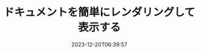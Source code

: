 ---
############################# Static ############################
layout: "family"
date: 2023-12-20T06:39:57
draft: false

product: "Viewer"
product_tag: "viewer"

############################# Head ############################
head_title: "ドキュメント API のレンダリングと表示 |オンプレミスAPIとオンラインサービス"
head_description: "Word、PDF、Excel、Powerpoint、または画像ファイルを簡単かつ無料でレンダリングして表示します"

############################# Header ############################
title: "ドキュメントを簡単にレンダリングして表示する"
description: |
  さまざまなファイルを PDF、HTML、画像にレンダリングするための強力なビューア API。

  ファイル、ストリーム、URL、FTP サーバー、Amazon S3、Azure Blob Storage など、さまざまなソースからドキュメントを読み込みます。

  レスポンシブな HTML ページを生成し、出力 PDF ファイルを保護し、必要に応じてページの並べ替え、ページの回転、メモやコメントのレンダリングを行います。
  

############################# Platforms ############################
supported_platforms:
  enable: true  
  head_title: "プラットフォームを選択してください"
  title: "サポートされているプラ​​ットフォーム"
  description: "GroupDocs.Viewer ライブラリは、次のオペレーティング システムとフレームワークをサポートしています。"
  details_link_title: "もっと詳しく知る"
  items:
    # supported_platforms loop
    - title: ".NET"
      description: "GroupDocs.Viewer for .NET"
      color: "blue"
      tag: "net"
      link: "/viewer/net/"
      features_link: "https://docs.groupdocs.com/viewer/net/system-requirements/"
      features:
        # features loop
        - content: ".NET Framework 4.6.2+  <br>  .NET Core 3.1  <br>  .NET 6+"
          rows: "3"
        # features loop
        - content: "Windows, Linux"
          rows: "1"
        # features loop
        - content: "180+ file formats"
          rows: "1"
        # features loop
        - content: "UI package for ASP.NET Core"
          rows: "1"
        # features loop
        - content: "ASP.NET WebForms Demo  <br>  ASP.NET MVC Demo  <br>  ASP.NET Core Demo"
          rows: "3"
    
    # supported_platforms loop
    - title: "Java"
      description: "GroupDocs.Viewer for Java"
      color: "red"
      tag: "java"
      link: "/viewer/java/"
      features_link: "https://docs.groupdocs.com/viewer/java/system-requirements/"
      features:
        # features loop
        - content: "J2SE 8.0 (1.8)+"
          rows: "3"
        # features loop
        - content:  "Windows, Linux, macOS"
          rows: "1"       
        # features loop
        - content:  "180+ file formats"
          rows: "1"
        # features loop
        - content:  "UI package for Spring and Dropwizard"
          rows: "1"
        # features loop
        - content:  "Spring Demo  <br>  Dropwizard demo"
          rows: "3"

    # supported_platforms loop
    - title: "Node.js"
      description: "GroupDocs.Viewer for Node.js"
      color: "green"
      tag: "nodejs-java"
      link: "/viewer/nodejs-java/"
      features_link: "https://docs.groupdocs.com/viewer/nodejs-java/system-requirements/"
      features:
        # features loop
        - content: "Node.js 16+  <br>  and J2SE 8.0 (1.8)+"
          rows: "3"
        # features loop
        - content:  "Windows, Linux, macOS"
          rows: "1"
        # features loop
        - content:  "180+ file formats"
          rows: "1"
        # features loop
        - content:  "UI package - coming soon "
          rows: "1" 
        # features loop
        - content:  "Demo - coming soon "
          rows: "3" 



############################# Features ############################

features:
  enable: true
  title: "GroupDocs.Viewer の機能セット"
  description: "アプリケーションでさまざまなタイプのファイルを HTML、PDF、PNG、JPEG としてレンダリングし、サードパーティ ソフトウェアを使用せずに表示するための API。"

  items:
    # feature loop
    - icon: "view"
      title: "ドキュメントと画像を表示する"
      content: "ドキュメントを HTML、PDF、PNG、JPEG ファイルとしてレンダリングして表示します。"
    # feature loop
    - icon: "password"
      title: "保護された文書を開く"
      content: "暗号化されたドキュメントを開くためのパスワードを指定します。"

    # feature loop
    - icon: "load"
      title: "どこからでもファイルをロード"
      content: "さまざまなファイル、URL、FTP サーバー、Amazon S3 などからドキュメントを読み込みます。"
    
    # feature loop
    - icon: "pages"
      title: "すべてまたは特定のページをレンダリングする"
      content: "レンダリングするページ番号の範囲を指定します。"


############################# Code samples ############################
code_samples:
  enable: true
  title: "GroupDocs.Viewer コード サンプル"
  description: "C#、Java、TypeScript での典型的な GroupDocs.Viewer 操作のいくつかの使用例"
  items:
    # code sample loop
    - title: "DOCX ファイルを PDF にレンダリングする方法"
      content: |
        Microsoft Word やその他のソフトウェアをインストールしなくても、DOCX ドキュメントを PDF にレンダリングできます。 Web アプリケーションでもデスクトップ アプリケーションでも、.NET アプリケーション内で DOCX ファイルを簡単にロードして表示できます。以下は、DOCX ファイルを PDF にレンダリングする方法の例です。 
      samples:
        - language: "C#"
          color: "blue"
          content: |
            ```csharp {style=abap}   
            // レンダリングするDOCXファイルをロードします
            using (Viewer viewer = new Viewer("sample.docx"))
            {
              // DOCX を PDF ファイルにレンダリングする
              PdfViewOptions viewOptions = new PdfViewOptions();
              viewer.View(viewOptions);
            }
            ```
        - language: "Java"
          color: "red"
          content: |
            ```java {style=abap}   
            import com.groupdocs.viewer.Viewer;
            import com.groupdocs.viewer.options.PdfViewOptions;
            // ...
            // レンダリングするDOCXファイルをロードします
            try (Viewer viewer = new Viewer("sample.docx")) {
                // DOCX を PDF ファイルにレンダリングする
                PdfViewOptions viewOptions = new PdfViewOptions();
                viewer.view(viewOptions);
            }
            ```
        - language: "TypeScript"
          color: "green"
          content: |
            ```javascript {style=abap}  
            // レンダリングするDOCXファイルをロードします
            const viewer = new groupdocs.viewer.Viewer("sample.docx")
            
            // DOCX を PDF ファイルにレンダリングする
            const viewOptions = groupdocs.viewer.PdfViewOptions(output.pdf)
            viewer.view(viewOptions)
            ```


############################# Formats ############################
formats:
  enable: true
  title:  "180 以上のファイル形式をサポート"
  description: "GroupDocs.Viewer は、最も一般的な [ファイル形式](https://docs.groupdocs.com/viewer/net/supported-document-formats/) での操作をサポートしています。" 



############################# Metrics ############################

metrics:
  enable: true
  title: "詳細な指標と統計的洞察"
  description: "当社の主要な数値を詳細に分析し、当社の業績、影響、成長に関する包括的な指標と統計的洞察を提供します。"

  items:
    # metrics loop
    - number: "180+"
      title: "サポートされている形式"
      content: "ドキュメント、画像、CAD 図面などの 180 を超えるファイル形式を手間なく簡単に表示できます。当社の包括的な表示ソリューションを使用すると、互換性の壁を打ち破り、さまざまなファイルに簡単にアクセスできます。"

    # metrics loop
    - number: "1.0M"
      title: "NuGetのダウンロード"
      content: "当社の NuGet パッケージ ソリューションは、開発者コミュニティで信頼され広く採用されているリソースとなり、無数のプロジェクトにシームレスな統合と貴重な機能を提供します。"

    # metrics loop
    - number: "10+"
      title: "図書館"
      content: "当社の製品には 10 以上のライブラリが含まれており、パフォーマンスを最適化する高度な機能を提供します。これらのライブラリは、比類のない機能でさまざまな開発ニーズを満たすように設計されています。"
    
    # metrics loop
    - number: "100+"
      title: "幸せな顧客"
      content: "世界中の最も象徴的なブランドにサービスを提供しています。何人もが GroupDocs.Viewer を愛用する理由を発見してください。シームレスなナビゲーション、便利なコラボレーション、比類のない使いやすさを体験してください。今すぐ参加してください！"



############################# Customers ############################
# logo size X1 => 170:70  X2 => 340 : 140

customers:
  enable: true
  title: "幸せなお客様"
  description: "GroupDocs ライブラリは、世界中の世界的に有名な有名ブランドで採用されています。"

  items:
    # customers loop
    - title: "BenQ Corporation"
      logo: "benq"
    # customers loop
    - title: "Nasdaq Stock Market"
      logo: "nasdaq"
    # customers loop
    - title: "AT&T Inc."
      logo: "att"
    # customers loop
    - title: "AstraZeneca"
      logo: "astrazeneca"
    # customers loop
    - title: "Central Bank of Argentina"
      logo: "argentinacentralbank"
    # customers loop
    - title: "Roche Holding AG"
      logo: "roche"
    # customers loop
    - title: "Capita"
      logo: "capita"
    # customers loop
    - title: "Axa S.A."
      logo: "axa"
    # customers loop
    - title: "Instructure Inc."
      logo: "instructure"
     # customers loop
    - title: "Wipro"
      logo: "wipro"



############################# Actions ############################

actions:
  enable: true
  title: "始める準備はできていますか?"
  description: "GroupDocs.Viewer の機能を無料で試すか、ライセンスをリクエストしてください"
  items:
    #  loop
    - title: ".NET"
      link: "/viewer/net/"
      color: "blue"
        #  loop
    - title: "Java"
      link: "/viewer/java/"
      color: "red"
        #  loop
    - title: "Node.js"
      link: "/viewer/nodejs-java/"
      color: "green"


############################# Faq ############################

faq:
  enable: true
  title:  "よくある質問と懸念事項"
  description:  "よくある質問への回答を FAQ セクションで見つけて、質問や懸念事項にすばやく対処します。"
  items:
    #  loop
    - question: "購入前に GroupDocs 製品を評価できますか?"
      answer: |
        はい！すべての GroupDocs 製品には、リスクのない評価版が用意されています。開発者には、お客様のニーズを 100% 満たすことを確認するために、購入前に API をダウンロードして試してみることを強くお勧めします。
    #  loop
    - question: "GroupDocs は製品のデモンストレーションを行いますか?"
      answer: |
        いいえ、私たちは API と、可能な限り最も機能的で安定した製品を作ることに重点を置いています。製品をご自身でテストできるように、[一時ライセンス](https://purchase.groupdocs.com/temporary-license/) の形式で完全な機能の無料トライアルを提供しています。    
    #  loop
    - question: "製品はどこでダウンロードできますか?"
      answer: |
        すべての製品は、[Web サイト](https://releases.groupdocs.com) からダウンロードできます。ソフトウェアの物理コピーを郵送することはありません。
    #  loop
    - question: "GroupDocs 開発者ライセンスはユーザーごとですか、それとも指定ユーザーごとですか?"
      answer: |
        GroupDocs Developer ライセンスは、指定ユーザーごとではなく、ユーザーごとに付与されます。私たちは、コーディング チームのメンバーは時間の経過とともに変わる可能性があり、そのたびにライセンスを更新する必要があるのは現実的ではないことを理解しています。
    #  loop
    - question: "アクティブな開発者のみにライセンスが必要ですか?たとえば、2 人の開発者からなるチームがシフト A で作業し、2 人の開発者からなる 2 番目のチームがシフト B で作業しているとします。この状況では、2 つまたは 4 つのライセンスが必要でしょうか?"
      answer: |
        プロジェクトに取り組むすべての開発者はライセンスを取得する必要があります。この状況では、GroupDocs はチームに 4 人のメンバーがいると見なします (たとえメンバーが異なる時間に働いていたとしても)。 


############################# Cloud ############################

cloud_links:
  enable: true
  title: "GroupDocs.Viewer ローコード API"
  description: "クラウドベースの REST API を使用して、あらゆるタイプのアプリケーションでドキュメントや画像の表示を高速化します。"

  items:
    #  loop
    - icon: "groupdocs_viewer-for-curl"
      title: "GroupDocs.Viewer Cloud for cURL"
      link: "https://products.groupdocs.cloud/viewer/curl"
      content: "cURL RESTful ドキュメント ビューア API を使用して、Microsoft Office、PDF、およびその他のさまざまな標準ファイル形式をアプリケーションで効率的にレンダリングして表示します。"

    #  loop
    - icon: "groupdocs_viewer-for-net"
      title: "GroupDocs.Viewer Cloud for .NET"
      link: "https://products.groupdocs.cloud/viewer/net"
      content: "Cloud SDK for .NET を使用して、.NET アプリケーションのドキュメント表示機能を強化します。 HTML、PDF、または画像形式でドキュメントをシームレスに表示します。"

    #  loop
    - icon: "groupdocs_viewer-for-java"
      title: "GroupDocs.Viewer Cloud for Java"
      link: "https://products.groupdocs.cloud/viewer/java"
      content: "Java 専用の Document Viewer SDK を使用して、高度なドキュメント レンダリング機能を Java アプリケーションに統合します。"
    

############################# Apps ############################

app_links:
  enable: true
  title: "GroupDocs.Viewer NoCode アプリ"
  description: "180 以上の一般的なファイル形式をブラウザで表示できるオンライン アプリケーション"

  items:
    #  loop
    - icon: "groupdocs_viewer-app"
      title: "GroupDocs.Viewer Total"
      link: "https://products.groupdocs.app/viewer/total"
      content: "無料のオンライン アプリケーションを探索して、お好みの Web ブラウザから 180 以上のファイル形式を直接表示してください。"

    #  loop
    - icon: "groupdocs_words-app"
      title:  "GroupDocs.Viewer DOCX"
      link: "https://products.groupdocs.app/viewer/docx"
      content: "さまざまなデバイスで Microsoft Word ファイルを簡単に表示できる Web ベースのツール。"

    #  loop
    - icon: "groupdocs_pdf-app"
      title:  "GroupDocs.Viewer PDF"
      link: "https://products.groupdocs.app/viewer/pdf"
      content: "無料の PDF ビューアを使用して、オンラインで PDF ファイルを開いて表示します。"
    



---